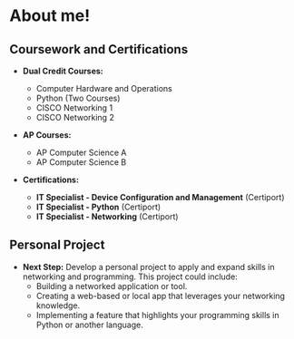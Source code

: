 # About me!

## Coursework and Certifications
- **Dual Credit Courses:**
  - Computer Hardware and Operations
  - Python (Two Courses)
  - CISCO Networking 1
  - CISCO Networking 2

- **AP Courses:**
  - AP Computer Science A
  - AP Computer Science B

- **Certifications:**
  - **IT Specialist - Device Configuration and Management** (Certiport)
  - **IT Specialist - Python** (Certiport)
  - **IT Specialist - Networking** (Certiport)

## Personal Project
- **Next Step:** Develop a personal project to apply and expand skills in networking and programming. This project could include:
  - Building a networked application or tool.
  - Creating a web-based or local app that leverages your networking knowledge.
  - Implementing a feature that highlights your programming skills in Python or another language.
